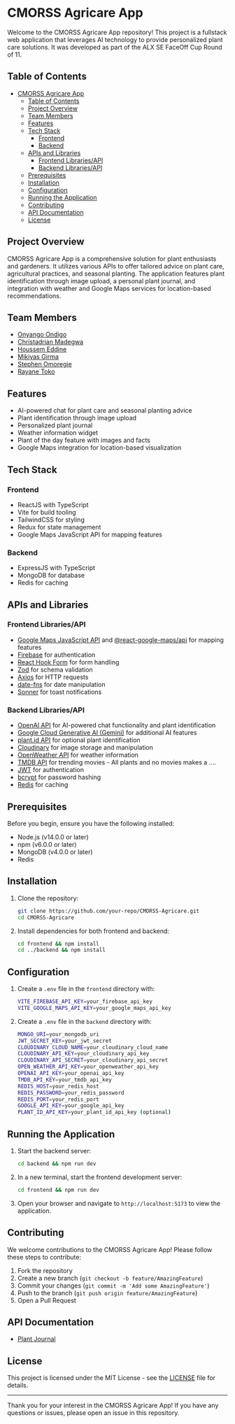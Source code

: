 # CMORSS Agricare App

Welcome to the CMORSS Agricare App repository! This project is a fullstack web application that leverages AI technology to provide personalized plant care solutions. It was developed as part of the ALX SE FaceOff Cup Round of 11.

## Table of Contents

- [CMORSS Agricare App](#cmorss-agricare-app)
  - [Table of Contents](#table-of-contents)
  - [Project Overview](#project-overview)
  - [Team Members](#team-members)
  - [Features](#features)
  - [Tech Stack](#tech-stack)
    - [Frontend](#frontend)
    - [Backend](#backend)
  - [APIs and Libraries](#apis-and-libraries)
    - [Frontend Libraries/API](#frontend-librariesapi)
    - [Backend Libraries/API](#backend-librariesapi)
  - [Prerequisites](#prerequisites)
  - [Installation](#installation)
  - [Configuration](#configuration)
  - [Running the Application](#running-the-application)
  - [Contributing](#contributing)
  - [API Documentation](#api-documentation)
  - [License](#license)

## Project Overview

CMORSS Agricare App is a comprehensive solution for plant enthusiasts and gardeners. It utilizes various APIs to offer tailored advice on plant care, agricultural practices, and seasonal planting. The application features plant identification through image upload, a personal plant journal, and integration with weather and Google Maps services for location-based recommendations.

## Team Members

- [Onyango Ondigo](https://github.com/ondi20)
- [Christadrian Madegwa](https://github.com/Prish20)
- [Houssem Eddine](https://github.com/SeM2x)
- [Mikiyas Girma](https://github.com/mikiyas-girma)
- [Stephen Omoregie](https://github.com/Cre8steveDev)
- [Rayane Toko](https://github.com/RyanTk03)

## Features

- AI-powered chat for plant care and seasonal planting advice
- Plant identification through image upload
- Personalized plant journal
- Weather information widget
- Plant of the day feature with images and facts
- Google Maps integration for location-based visualization

## Tech Stack

### Frontend

- ReactJS with TypeScript
- Vite for build tooling
- TailwindCSS for styling
- Redux for state management
- Google Maps JavaScript API for mapping features

### Backend

- ExpressJS with TypeScript
- MongoDB for database
- Redis for caching

## APIs and Libraries

### Frontend Libraries/API

- [Google Maps JavaScript API](https://developers.google.com/maps/documentation/javascript/overview) and [@react-google-maps/api](https://github.com/JustFly1984/react-google-maps-api) for mapping features
- [Firebase](https://firebase.google.com/docs/reference) for authentication
- [React Hook Form](https://react-hook-form.com/) for form handling
- [Zod](https://zod.dev/) for schema validation
- [Axios](https://axios-http.com/docs/intro) for HTTP requests
- [date-fns](https://date-fns.org/) for date manipulation
- [Sonner](https://sonner.emilkowal.ski/) for toast notifications

### Backend Libraries/API

- [OpenAI API](https://openai.com/index/openai-api/) for AI-powered chat functionality and plant identification
- [Google Cloud Generative AI (Gemini)](https://ai.google.dev/gemini-api/docs) for additional AI features
- [plant.id API](https://www.kindwise.com/plant-id) for optional plant identification
- [Cloudinary](https://cloudinary.com/) for image storage and manipulation
- [OpenWeather API](https://openweathermap.org/api) for weather information
- [TMDB API](https://developer.themoviedb.org/reference/intro/getting-started) for trending movies - All plants and no movies makes a ....
- [JWT](https://jwt.io/) for authentication
- [bcrypt](https://github.com/kelektiv/node.bcrypt.js) for password hashing
- [Redis](https://redis.io/) for caching
## Prerequisites

Before you begin, ensure you have the following installed:

- Node.js (v14.0.0 or later)
- npm (v6.0.0 or later)
- MongoDB (v4.0.0 or later)
- Redis

## Installation

1. Clone the repository:

   ```bash
   git clone https://github.com/your-repo/CMORSS-Agricare.git
   cd CMORSS-Agricare
   ```

2. Install dependencies for both frontend and backend:

   ```bash
   cd frontend && npm install
   cd ../backend && npm install
   ```

## Configuration

1. Create a `.env` file in the `frontend` directory with:

   ```bash
   VITE_FIREBASE_API_KEY=your_firebase_api_key
   VITE_GOOGLE_MAPS_API_KEY=your_google_maps_api_key
   ```

2. Create a `.env` file in the `backend` directory with:

   ```bash
   MONGO_URI=your_mongodb_uri
   JWT_SECRET_KEY=your_jwt_secret
   CLOUDINARY_CLOUD_NAME=your_cloudinary_cloud_name
   CLOUDINARY_API_KEY=your_cloudinary_api_key
   CLOUDINARY_API_SECRET=your_cloudinary_api_secret
   OPEN_WEATHER_API_KEY=your_openweather_api_key
   OPENAI_API_KEY=your_openai_api_key
   TMDB_API_KEY=your_tmdb_api_key
   REDIS_HOST=your_redis_host
   REDIS_PASSWORD=your_redis_password
   REDIS_PORT=your_redis_port
   GOOGLE_API_KEY=your_google_api_key
   PLANT_ID_API_KEY=your_plant_id_api_key (optional)
   ```

## Running the Application

1. Start the backend server:

   ```bash
   cd backend && npm run dev
   ```

2. In a new terminal, start the frontend development server:

   ```bash
   cd frontend && npm run dev
   ```

3. Open your browser and navigate to `http://localhost:5173` to view the application.

## Contributing

We welcome contributions to the CMORSS Agricare App! Please follow these steps to contribute:

1. Fork the repository
2. Create a new branch (`git checkout -b feature/AmazingFeature`)
3. Commit your changes (`git commit -m 'Add some AmazingFeature'`)
4. Push to the branch (`git push origin feature/AmazingFeature`)
5. Open a Pull Request

## API Documentation

- [Plant Journal](./Route_Documentation/journal/README.md)

## License

This project is licensed under the MIT License - see the [LICENSE](LICENSE) file for details.

---

Thank you for your interest in the CMORSS Agricare App! If you have any questions or issues, please open an issue in this repository.
